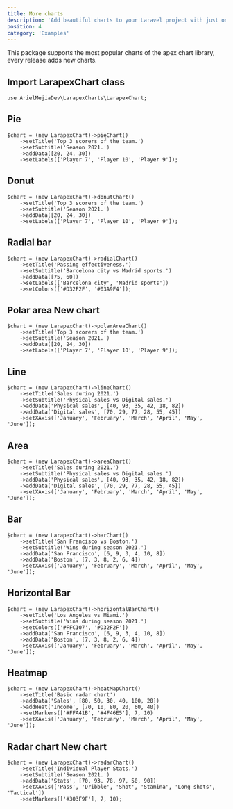 ```yaml
---
title: More charts
description: 'Add beautiful charts to your Laravel project with just one facade.'
position: 4
category: 'Examples'
---
```


<alert type="info">

This package supports the most popular charts of the apex chart library, every release adds new charts.

</alert>

## Import LarapexChart class

```php[php]
use ArielMejiaDev\LarapexCharts\LarapexChart;
```

## Pie

```php[php]
$chart = (new LarapexChart)->pieChart()
    ->setTitle('Top 3 scorers of the team.')
    ->setSubtitle('Season 2021.')
    ->addData([20, 24, 30])
    ->setLabels(['Player 7', 'Player 10', 'Player 9']);
```

<pie-chart></pie-chart>

## Donut

```php[php]
$chart = (new LarapexChart)->donutChart()
    ->setTitle('Top 3 scorers of the team.')
    ->setSubtitle('Season 2021.')
    ->addData([20, 24, 30])
    ->setLabels(['Player 7', 'Player 10', 'Player 9']);
```

<donut-chart></donut-chart>

## Radial bar

```php[php]
$chart = (new LarapexChart)->radialChart()
    ->setTitle('Passing effectiveness.')
    ->setSubtitle('Barcelona city vs Madrid sports.')
    ->addData([75, 60])
    ->setLabels(['Barcelona city', 'Madrid sports'])
    ->setColors(['#D32F2F', '#03A9F4']);
```

<radial-bar-chart></radial-bar-chart>

## Polar area <badge>New chart</badge>

```php[php]
$chart = (new LarapexChart)->polarAreaChart()
    ->setTitle('Top 3 scorers of the team.')
    ->setSubtitle('Season 2021.')
    ->addData([20, 24, 30])
    ->setLabels(['Player 7', 'Player 10', 'Player 9']);
```

<polar-area-chart></polar-area-chart>

## Line

```php[php]
$chart = (new LarapexChart)->lineChart()
    ->setTitle('Sales during 2021.')
    ->setSubtitle('Physical sales vs Digital sales.')
    ->addData('Physical sales', [40, 93, 35, 42, 18, 82])
    ->addData('Digital sales', [70, 29, 77, 28, 55, 45])
    ->setXAxis(['January', 'February', 'March', 'April', 'May', 'June']);
```

<line-chart></line-chart>

## Area

```php[php]
$chart = (new LarapexChart)->areaChart()
    ->setTitle('Sales during 2021.')
    ->setSubtitle('Physical sales vs Digital sales.')
    ->addData('Physical sales', [40, 93, 35, 42, 18, 82])
    ->addData('Digital sales', [70, 29, 77, 28, 55, 45])
    ->setXAxis(['January', 'February', 'March', 'April', 'May', 'June']);
```

<area-chart></area-chart>

## Bar

```php[php]
$chart = (new LarapexChart)->barChart()
    ->setTitle('San Francisco vs Boston.')
    ->setSubtitle('Wins during season 2021.')
    ->addData('San Francisco', [6, 9, 3, 4, 10, 8])
    ->addData('Boston', [7, 3, 8, 2, 6, 4])
    ->setXAxis(['January', 'February', 'March', 'April', 'May', 'June']);
```

<bar-chart></bar-chart>

## Horizontal Bar

```php[php]
$chart = (new LarapexChart)->horizontalBarChart()
    ->setTitle('Los Angeles vs Miami.')
    ->setSubtitle('Wins during season 2021.')
    ->setColors(['#FFC107', '#D32F2F'])
    ->addData('San Francisco', [6, 9, 3, 4, 10, 8])
    ->addData('Boston', [7, 3, 8, 2, 6, 4])
    ->setXAxis(['January', 'February', 'March', 'April', 'May', 'June']);
```

<horizontal-bar-chart></horizontal-bar-chart>

## Heatmap

```php[php]
$chart = (new LarapexChart)->heatMapChart()
    ->setTitle('Basic radar chart')
    ->addData('Sales', [80, 50, 30, 40, 100, 20])
    ->addHeat('Income', [70, 10, 80, 20, 60, 40])
    ->setMarkers(['#FFA41B', '#4F46E5'], 7, 10)
    ->setXAxis(['January', 'February', 'March', 'April', 'May', 'June']);
```

<heatmap-chart></heatmap-chart>

## Radar chart <badge>New chart</badge>

```php[php]
$chart = (new LarapexChart)->radarChart()
    ->setTitle('Individual Player Stats.')
    ->setSubtitle('Season 2021.')
    ->addData('Stats', [70, 93, 78, 97, 50, 90])
    ->setXAxis(['Pass', 'Dribble', 'Shot', 'Stamina', 'Long shots', 'Tactical'])
    ->setMarkers(['#303F9F'], 7, 10);
```

<radar-chart></radar-chart>